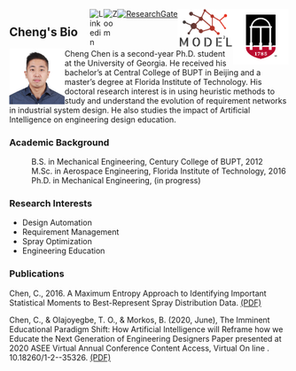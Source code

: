 
<img src= "favicon.png" width="100" align="right">
<img src= "model.png" width = "100" align="right">

<!--
<div align="right">
  <img alt="Logo" src="model.png" width="100" />
</div>
-->

<div class="social-icons section">
  <div style="float: right">
    <a href="https://www.linkedin.com/in/cheng-chen-1223b583" target="_blank">
      <img src="https://media-exp1.licdn.com/dms/image/C4D0BAQGyOWvr4W0Pow/company-logo_200_200/0?e=2159024400&v=beta&t=itrwplyUUwPAVxqxN8THySQds9p401UaOtZIurSBVnA" align="left"   style="max-height: 100px;" alt="Linkedin"  width = "25">
    </a>
    <a href="https://zoom.us/j/4307564577?pwd=WjJrR05obklIdmsxdEQrZXZ6U2JVdz09" target="_blank">
      <img src="https://images-na.ssl-images-amazon.com/images/I/61DZY6oW0PL._AC_UL600_SR600,600_.png" align="left" style="max-height: 100px;" alt="Zoom"  width = "25">
    </a>
    <a href="https://www.researchgate.net/profile/Cheng_Chen186" target="_blank">
      <img src="https://www.genengnews.com/wp-content/uploads/2019/03/BestApps_ResearchGate.jpg"  style="max-height: 100px;" alt="ResearchGate"  width = "25">
    </a>
  </div>
</div>

## Cheng's Bio
<p>
<img src= "Cheng.jpg" width = "100"  align="left">
</p>
Cheng Chen is a second-year Ph.D. student at the University of Georgia. He received his bachelor’s at Central College of BUPT in Beijing and a master’s degree at Florida Institute of Technology. His doctoral research interest is in using heuristic methods to study and understand the evolution of requirement networks in industrial system design. He also studies the impact of Artificial Intelligence on engineering design education.

### Academic Background
<dl>
  <dd>B.S. in Mechanical Engineering, Century College of BUPT, 2012</dd>
  <dd>M.Sc. in Aerospace Engineering, Florida Institute of Technology, 2016</dd>
  <dd>Ph.D. in Mechanical Engineering, (in progress)</dd>
</dl>

### Research Interests
<ul>
  <li>Design Automation</li>
  <li>Requirement Management</li>
  <li>Spray Optimization</li>
  <li>Engineering Education</li>
</ul> 

### Publications
Chen, C., 2016. A Maximum Entropy Approach to Identifying Important Statistical Moments to Best-Represent Spray Distribution Data. <a href="https://repository.lib.fit.edu/bitstream/handle/11141/1097/CHEN-THESIS.pdf?sequence=1">(PDF)</a>

Chen, C., & Olajoyegbe, T. O., & Morkos, B. (2020, June), The Imminent Educational Paradigm Shift: How Artificial Intelligence will Reframe how we Educate the Next Generation of Engineering Designers  Paper presented at 2020 ASEE Virtual Annual Conference Content Access, Virtual On line . 10.18260/1-2--35326. <a href="https://peer.asee.org/the-imminent-educational-paradigm-shift-how-artificial-intelligence-will-reframe-how-we-educate-the-next-generation-of-engineering-designers">(PDF)</a>

<!--
```markdown
Syntax highlighted code block

# Header 1
## Header 2
### Header 3

- Bulleted
- List

1. Numbered
2. List
 
**Bold** and _Italic_ and `Code` text

[Link](url) and ![Image](src)
```
For more details see [GitHub Flavored Markdown](https://guides.github.com/features/mastering-markdown/).
### Jekyll Themes
Your Pages site will use the layout and styles from the Jekyll theme you have selected in your [repository settings](https://github.com/ChengC2019/Webpage/settings). The name of this theme is saved in the Jekyll `_config.yml` configuration file.

### Support or Contact
Having trouble with Pages? Check out our [documentation](https://help.github.com/categories/github-pages-basics/) or [contact support](https://github.com/contact) and we’ll help you sort it out.
-->
